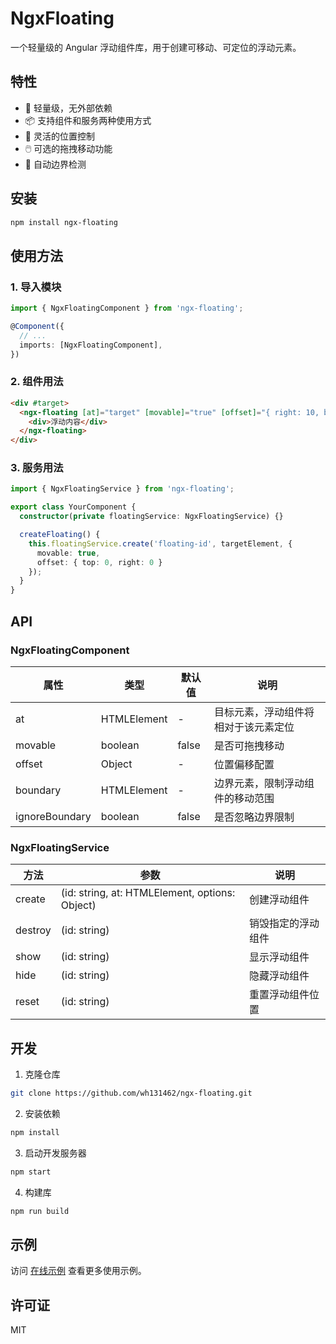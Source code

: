 # NgxFloating

一个轻量级的 Angular 浮动组件库，用于创建可移动、可定位的浮动元素。

## 特性

- 🚀 轻量级，无外部依赖
- 📦 支持组件和服务两种使用方式
- 🎯 灵活的位置控制
- 🖱️ 可选的拖拽移动功能
- 🔄 自动边界检测

## 安装

```bash
npm install ngx-floating
```

## 使用方法

### 1. 导入模块

```typescript
import { NgxFloatingComponent } from 'ngx-floating';

@Component({
  // ...
  imports: [NgxFloatingComponent],
})
```

### 2. 组件用法

```html
<div #target>
  <ngx-floating [at]="target" [movable]="true" [offset]="{ right: 10, bottom: 10 }">
    <div>浮动内容</div>
  </ngx-floating>
</div>
```

### 3. 服务用法

```typescript
import { NgxFloatingService } from 'ngx-floating';

export class YourComponent {
  constructor(private floatingService: NgxFloatingService) {}

  createFloating() {
    this.floatingService.create('floating-id', targetElement, {
      movable: true,
      offset: { top: 0, right: 0 }
    });
  }
}
```

## API

### NgxFloatingComponent

| 属性 | 类型 | 默认值 | 说明 |
|------|------|--------|------|
| at | HTMLElement | - | 目标元素，浮动组件将相对于该元素定位 |
| movable | boolean | false | 是否可拖拽移动 |
| offset | Object | - | 位置偏移配置 |
| boundary | HTMLElement | - | 边界元素，限制浮动组件的移动范围 |
| ignoreBoundary | boolean | false | 是否忽略边界限制 |

### NgxFloatingService

| 方法 | 参数 | 说明 |
|------|------|------|
| create | (id: string, at: HTMLElement, options: Object) | 创建浮动组件 |
| destroy | (id: string) | 销毁指定的浮动组件 |
| show | (id: string) | 显示浮动组件 |
| hide | (id: string) | 隐藏浮动组件 |
| reset | (id: string) | 重置浮动组件位置 |

## 开发

1. 克隆仓库
```bash
git clone https://github.com/wh131462/ngx-floating.git
```

2. 安装依赖
```bash
npm install
```

3. 启动开发服务器
```bash
npm start
```

4. 构建库
```bash
npm run build
```

## 示例

访问 [在线示例](https://wh131462.github.io/ngx-floating) 查看更多使用示例。

## 许可证

MIT
